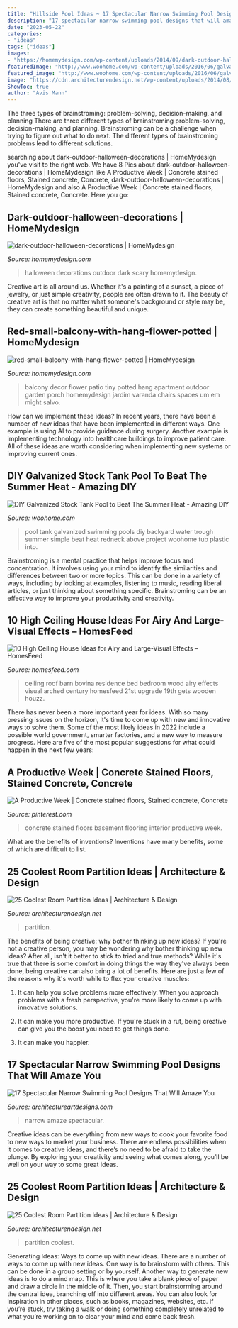 ```yaml
---
title: "Hillside Pool Ideas ~ 17 Spectacular Narrow Swimming Pool Designs That Will Amaze You"
description: "17 spectacular narrow swimming pool designs that will amaze you"
date: "2023-05-22"
categories:
- "ideas"
tags: ["ideas"]
images:
- "https://homemydesign.com/wp-content/uploads/2014/09/dark-outdoor-halloween-decorations.jpg"
featuredImage: "http://www.woohome.com/wp-content/uploads/2016/06/galvanized-stock-tank-pool-ideas-woohome-10.jpg"
featured_image: "http://www.woohome.com/wp-content/uploads/2016/06/galvanized-stock-tank-pool-ideas-woohome-10.jpg"
image: "https://cdn.architecturendesign.net/wp-content/uploads/2014/08/1742.jpg"
ShowToc: true
author: "Avis Mann"
---
```



The three types of brainstroming: problem-solving, decision-making, and planning
There are three different types of brainstroming problem-solving, decision-making, and planning. Brainstroming can be a challenge when trying to figure out what to do next. The different types of brainstroming problems lead to different solutions.

	

		
searching about dark-outdoor-halloween-decorations | HomeMydesign you've visit to the right web. We have 8 Pics about dark-outdoor-halloween-decorations | HomeMydesign like A Productive Week | Concrete stained floors, Stained concrete, Concrete, dark-outdoor-halloween-decorations | HomeMydesign and also A Productive Week | Concrete stained floors, Stained concrete, Concrete. Here you go:
		
    
## Dark-outdoor-halloween-decorations | HomeMydesign

<img loading=lazy src="https://homemydesign.com/wp-content/uploads/2014/09/dark-outdoor-halloween-decorations.jpg" onerror="this.onerror=null;this.src='https://tse4.mm.bing.net/th?id=OIP.Mx1qikBiRJuHc7kXdMb1vgHaLT&amp;pid=15.1';" alt="dark-outdoor-halloween-decorations | HomeMydesign">

_Source: homemydesign.com_

>halloween decorations outdoor dark scary homemydesign. 

	

Creative art is all around us. Whether it's a painting of a sunset, a piece of jewelry, or just simple creativity, people are often drawn to it. The beauty of creative art is that no matter what someone's background or style may be, they can create something beautiful and unique.

    
## Red-small-balcony-with-hang-flower-potted | HomeMydesign

<img loading=lazy src="https://homemydesign.com/wp-content/uploads/2018/03/red-small-balcony-with-hang-flower-potted.jpg" onerror="this.onerror=null;this.src='https://tse3.mm.bing.net/th?id=OIP.0cO69sY33aJPvhY2om-fewHaJ6&amp;pid=15.1';" alt="red-small-balcony-with-hang-flower-potted | HomeMydesign">

_Source: homemydesign.com_

>balcony decor flower patio tiny potted hang apartment outdoor garden porch homemydesign jardim varanda chairs spaces um em might salvo. 

	

How can we implement these ideas?
In recent years, there have been a number of new ideas that have been implemented in different ways. One example is using AI to provide guidance during surgery. Another example is implementing technology into healthcare buildings to improve patient care. All of these ideas are worth considering when implementing new systems or improving current ones.

    
## DIY Galvanized Stock Tank Pool To Beat The Summer Heat - Amazing DIY

<img loading=lazy src="http://www.woohome.com/wp-content/uploads/2016/06/galvanized-stock-tank-pool-ideas-woohome-10.jpg" onerror="this.onerror=null;this.src='https://tse1.mm.bing.net/th?id=OIP.-Z3Fqoz01op8RRicAVlgSgHaQq&amp;pid=15.1';" alt="DIY Galvanized Stock Tank Pool to Beat The Summer Heat - Amazing DIY">

_Source: woohome.com_

>pool tank galvanized swimming pools diy backyard water trough summer simple beat heat redneck above project woohome tub plastic into. 

	

Brainstroming is a mental practice that helps improve focus and concentration. It involves using your mind to identify the similarities and differences between two or more topics. This can be done in a variety of ways, including by looking at examples, listening to music, reading liberal articles, or just thinking about something specific. Brainstroming can be an effective way to improve your productivity and creativity.

    
## 10 High Ceiling House Ideas For Airy And Large-Visual Effects – HomesFeed

<img loading=lazy src="http://homesfeed.com/wp-content/uploads/2018/03/high-arched-ceiling-bedroom-with-wood-siding-roof-and-solid-wood-supports-drop-leaf-console-table-wood-bed-frame.jpg" onerror="this.onerror=null;this.src='https://tse2.mm.bing.net/th?id=OIP.NuolnZpXGJzF-tIF5y-6swHaE7&amp;pid=15.1';" alt="10 High Ceiling House Ideas for Airy and Large-Visual Effects – HomesFeed">

_Source: homesfeed.com_

>ceiling roof barn bovina residence bed bedroom wood airy effects visual arched century homesfeed 21st upgrade 19th gets wooden houzz. 

	

There has never been a more important year for ideas. With so many pressing issues on the horizon, it's time to come up with new and innovative ways to solve them. Some of the most likely ideas in 2022 include a possible world government, smarter factories, and a new way to measure progress. Here are five of the most popular suggestions for what could happen in the next few years:

    
## A Productive Week | Concrete Stained Floors, Stained Concrete, Concrete

<img loading=lazy src="https://i.pinimg.com/736x/99/0c/ae/990caefd8fc03c440f3b2614027b7daa--stained-concrete-concrete-floors.jpg" onerror="this.onerror=null;this.src='https://tse2.mm.bing.net/th?id=OIP.a4bWoz89Xl9Gw9NZ41MA1gHaJ3&amp;pid=15.1';" alt="A Productive Week | Concrete stained floors, Stained concrete, Concrete">

_Source: pinterest.com_

>concrete stained floors basement flooring interior productive week. 

	

What are the benefits of inventions?
Inventions have many benefits, some of which are difficult to list.

    
## 25 Coolest Room Partition Ideas | Architecture &amp; Design

<img loading=lazy src="https://cdn.architecturendesign.net/wp-content/uploads/2014/08/951.jpg" onerror="this.onerror=null;this.src='https://tse3.mm.bing.net/th?id=OIP.l6uPWvwx0ulWGilhQm37mgHaLK&amp;pid=15.1';" alt="25 Coolest Room Partition Ideas | Architecture &amp; Design">

_Source: architecturendesign.net_

>partition. 

	

The benefits of being creative: why bother thinking up new ideas?
If you're not a creative person, you may be wondering why bother thinking up new ideas? After all, isn't it better to stick to tried and true methods? While it's true that there is some comfort in doing things the way they've always been done, being creative can also bring a lot of benefits. Here are just a few of the reasons why it's worth while to flex your creative muscles:
1. It can help you solve problems more effectively. When you approach problems with a fresh perspective, you're more likely to come up with innovative solutions.

2. It can make you more productive. If you're stuck in a rut, being creative can give you the boost you need to get things done.

3. It can make you happier.

    
## 17 Spectacular Narrow Swimming Pool Designs That Will Amaze You

<img loading=lazy src="https://www.architectureartdesigns.com/wp-content/uploads/2016/06/11-19.jpg" onerror="this.onerror=null;this.src='https://tse1.mm.bing.net/th?id=OIP.65W624i81chxO1r02-J3WgHaFK&amp;pid=15.1';" alt="17 Spectacular Narrow Swimming Pool Designs That Will Amaze You">

_Source: architectureartdesigns.com_

>narrow amaze spectacular. 

	

Creative ideas can be everything from new ways to cook your favorite food to new ways to market your business. There are endless possibilities when it comes to creative ideas, and there’s no need to be afraid to take the plunge. By exploring your creativity and seeing what comes along, you’ll be well on your way to some great ideas.

    
## 25 Coolest Room Partition Ideas | Architecture &amp; Design

<img loading=lazy src="https://cdn.architecturendesign.net/wp-content/uploads/2014/08/1742.jpg" onerror="this.onerror=null;this.src='https://tse1.mm.bing.net/th?id=OIP.ovTblCgTk6jpb7B_ULeNwAAAAA&amp;pid=15.1';" alt="25 Coolest Room Partition Ideas | Architecture &amp; Design">

_Source: architecturendesign.net_

>partition coolest. 

	

Generating Ideas: Ways to come up with new ideas.
There are a number of ways to come up with new ideas. One way is to brainstorm with others. This can be done in a group setting or by yourself. Another way to generate new ideas is to do a mind map. This is where you take a blank piece of paper and draw a circle in the middle of it. Then, you start brainstorming around the central idea, branching off into different areas. You can also look for inspiration in other places, such as books, magazines, websites, etc. If you’re stuck, try taking a walk or doing something completely unrelated to what you’re working on to clear your mind and come back fresh.

